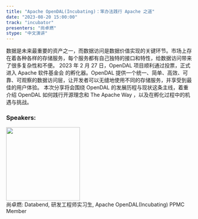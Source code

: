 ```yaml
---
title: "Apache OpenDAL(Incubating)：笨办法践行 Apache 之道"
date: "2023-08-20 15:00:00" 
track: "incubator"
presenters: "尚卓燃"
stype: "中文演讲"
---
```

数据是未来最重要的资产之一，而数据访问是数据价值实现的关键环节。市场上存在着各种各样的存储服务，每个服务都有自己独特的接口和特性，给数据访问带来了很多复杂性和不便。  2023 年 2 月 27 日，OpenDAL 项目顺利通过投票，正式进入 Apache 软件基金会 的孵化器。OpenDAL 提供一个统一、简单、高效、可靠、可观察的数据访问层，让开发者可以无缝地使用不同的存储服务，并享受到最佳的用户体验。  本次分享将会围绕 OpenDAL 的发展历程与现状这条主线，着重介绍 OpenDAL 如何践行开源理念和 The Apache Way ，以及在孵化过程中的机遇与挑战。
 ### Speakers: 
 <img src="https://img.bagevent.com/resource/20230608/2317380210.png" width="200" /><br>尚卓燃: Databend, 研发工程师实习生, Apache OpenDAL(Incubating) PPMC Member
 <br><br>
